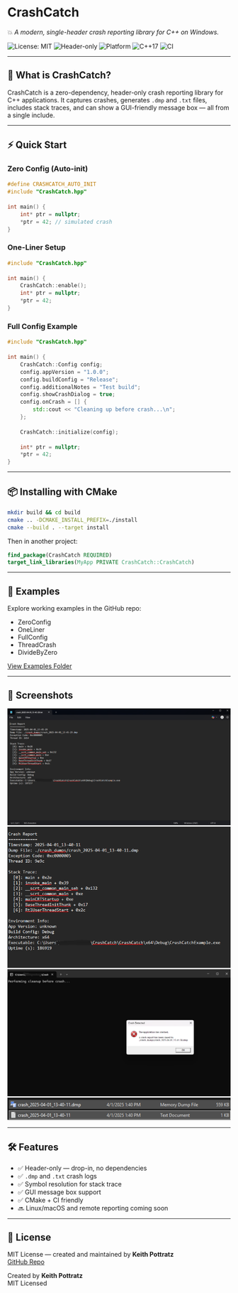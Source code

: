 # CrashCatch

💥 _A modern, single-header crash reporting library for C++ on Windows._

![License: MIT](https://img.shields.io/badge/License-MIT-blue.svg)
![Header-only](https://img.shields.io/badge/Header--only-yes-brightgreen)
![Platform](https://img.shields.io/badge/Platform-Windows-lightblue)
![C++17](https://img.shields.io/badge/C%2B%2B-17%2B-blue)
![CI](https://github.com/keithpotz/CrashCatch/actions/workflows/build.yml/badge.svg)

---

## 🚀 What is CrashCatch?
CrashCatch is a zero-dependency, header-only crash reporting library for C++ applications. 
It captures crashes, generates `.dmp` and `.txt` files, includes stack traces, and can show a GUI-friendly message box — all from a single include.

---

## ⚡ Quick Start

### Zero Config (Auto-init)
```cpp
#define CRASHCATCH_AUTO_INIT
#include "CrashCatch.hpp"

int main() {
    int* ptr = nullptr;
    *ptr = 42; // simulated crash
}
```

### One-Liner Setup
```cpp
#include "CrashCatch.hpp"

int main() {
    CrashCatch::enable();
    int* ptr = nullptr;
    *ptr = 42;
}
```

### Full Config Example
```cpp
#include "CrashCatch.hpp"

int main() {
    CrashCatch::Config config;
    config.appVersion = "1.0.0";
    config.buildConfig = "Release";
    config.additionalNotes = "Test build";
    config.showCrashDialog = true;
    config.onCrash = [] {
        std::cout << "Cleaning up before crash...\n";
    };

    CrashCatch::initialize(config);

    int* ptr = nullptr;
    *ptr = 42;
}
```

---

## 📦 Installing with CMake

```bash
mkdir build && cd build
cmake .. -DCMAKE_INSTALL_PREFIX=./install
cmake --build . --target install
```

Then in another project:
```cmake
find_package(CrashCatch REQUIRED)
target_link_libraries(MyApp PRIVATE CrashCatch::CrashCatch)
```

---

## 🧪 Examples
Explore working examples in the GitHub repo:
- ZeroConfig
- OneLiner
- FullConfig
- ThreadCrash
- DivideByZero

[View Examples Folder](../examples/)

---

## 📸 Screenshots

![ZeroConfig](../examples/screenshots/ZeroConfig.png)
![OneLiner](../examples/screenshots/OneLiner.png)
![FullConfig](../examples/screenshots/FullConfig1.png)
![CrashDialog](../examples/screenshots/screen1.png)

---

## 🛠 Features
- ✅ Header-only — drop-in, no dependencies
- ✅ `.dmp` and `.txt` crash logs
- ✅ Symbol resolution for stack trace
- ✅ GUI message box support
- ✅ CMake + CI friendly
- 🔜 Linux/macOS and remote reporting coming soon

---

## 📄 License
MIT License — created and maintained by **Keith Pottratz**  
[GitHub Repo](https://github.com/keithpotz/CrashCatch)


Created by **Keith Pottratz**  
MIT Licensed

